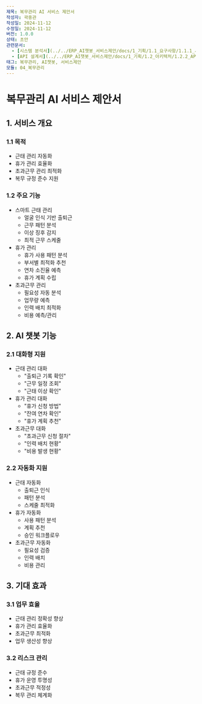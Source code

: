 ```yaml
---
제목: 복무관리 AI 서비스 제안서
작성자: 곽중관
작성일: 2024-11-12
수정일: 2024-11-12
버전: 1.0.0
상태: 초안
관련문서:
  - [시스템 분석서](../../ERP_AI챗봇_서비스제안/docs/1_기획/1.1_요구사항/1.1.1_시스템_분석.md)
  - [API 설계서](../../ERP_AI챗봇_서비스제안/docs/1_기획/1.2_아키텍처/1.2.2_API_설계.md)
태그: 복무관리, AI챗봇, 서비스제안
모듈: 04_복무관리
---
```


# 복무관리 AI 서비스 제안서

## 1. 서비스 개요

### 1.1 목적
- 근태 관리 자동화
- 휴가 관리 효율화
- 초과근무 관리 최적화
- 복무 규정 준수 지원

### 1.2 주요 기능
- 스마트 근태 관리
  - 얼굴 인식 기반 출퇴근
  - 근무 패턴 분석
  - 이상 징후 감지
  - 최적 근무 스케줄
- 휴가 관리
  - 휴가 사용 패턴 분석
  - 부서별 최적화 추천
  - 연차 소진율 예측
  - 휴가 계획 수립
- 초과근무 관리
  - 필요성 자동 분석
  - 업무량 예측
  - 인력 배치 최적화
  - 비용 예측/관리

## 2. AI 챗봇 기능

### 2.1 대화형 지원
- 근태 관리 대화
  - "출퇴근 기록 확인"
  - "근무 일정 조회"
  - "근태 이상 확인"
- 휴가 관리 대화
  - "휴가 신청 방법"
  - "잔여 연차 확인"
  - "휴가 계획 추천"
- 초과근무 대화
  - "초과근무 신청 절차"
  - "인력 배치 현황"
  - "비용 발생 현황"

### 2.2 자동화 지원
- 근태 자동화
  - 출퇴근 인식
  - 패턴 분석
  - 스케줄 최적화
- 휴가 자동화
  - 사용 패턴 분석
  - 계획 추천
  - 승인 워크플로우
- 초과근무 자동화
  - 필요성 검증
  - 인력 배치
  - 비용 관리

## 3. 기대 효과

### 3.1 업무 효율
- 근태 관리 정확성 향상
- 휴가 관리 효율화
- 초과근무 최적화
- 업무 생산성 향상

### 3.2 리스크 관리
- 근태 규정 준수
- 휴가 운영 투명성
- 초과근무 적정성
- 복무 관리 체계화